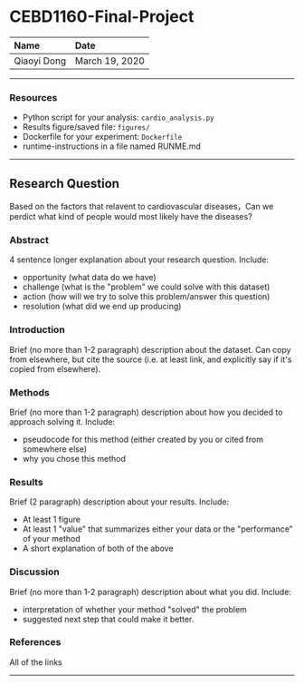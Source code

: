 # CEBD1160-Final-Project
| Name | Date |
|:-------|:---------------|
|Qiaoyi Dong | March 19, 2020|

-----

### Resources

- Python script for your analysis: `cardio_analysis.py`
- Results figure/saved file:  `figures/`
- Dockerfile for your experiment: `Dockerfile`
- runtime-instructions in a file named RUNME.md
-----

## Research Question

Based on the factors that relavent to cardiovascular diseases，Can we perdict what kind of people would most likely have the diseases?
 
### Abstract

4 sentence longer explanation about your research question. Include:

- opportunity (what data do we have)
- challenge (what is the "problem" we could solve with this dataset)
- action (how will we try to solve this problem/answer this question)
- resolution (what did we end up producing)

### Introduction

Brief (no more than 1-2 paragraph) description about the dataset. Can copy from elsewhere, but cite the source (i.e. at least link, and explicitly say if it's copied from elsewhere).

### Methods

Brief (no more than 1-2 paragraph) description about how you decided to approach solving it. Include:

- pseudocode for this method (either created by you or cited from somewhere else)
- why you chose this method

### Results

Brief (2 paragraph) description about your results. Include:

- At least 1 figure
- At least 1 "value" that summarizes either your data or the "performance" of your method
- A short explanation of both of the above

### Discussion
Brief (no more than 1-2 paragraph) description about what you did. Include:

- interpretation of whether your method "solved" the problem
- suggested next step that could make it better.

### References
All of the links

-------
